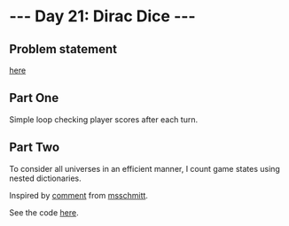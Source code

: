 # --- Day 21: Dirac Dice ---

## Problem statement

[here](https://adventofcode.com/2021/day/21)

## Part One

Simple loop checking player scores after each turn.

## Part Two

To consider all universes in an efficient manner, I count game states using nested dictionaries.

Inspired by [comment](https://www.reddit.com/r/adventofcode/comments/rl6p8y/comment/hpmz19t/?utm_source=share&utm_medium=web2x&context=3) from [msschmitt](https://www.reddit.com/user/msschmitt/).

See the code [here](solution-final.py).
